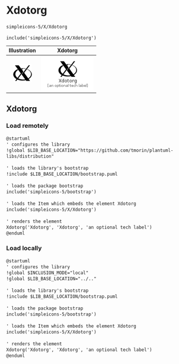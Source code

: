 # Xdotorg


```text
simpleicons-5/X/Xdotorg
```

```text
include('simpleicons-5/X/Xdotorg')
```



| Illustration | Xdotorg |
| :---: | :---: |
| ![illustration for Illustration](../../simpleicons-5/X/Xdotorg.png) | ![illustration for Xdotorg](../../simpleicons-5/X/Xdotorg.Local.png) |




## Xdotorg

### Load remotely
```plantuml
@startuml
' configures the library
!global $LIB_BASE_LOCATION="https://github.com/tmorin/plantuml-libs/distribution"

' loads the library's bootstrap
!include $LIB_BASE_LOCATION/bootstrap.puml

' loads the package bootstrap
include('simpleicons-5/bootstrap')

' loads the Item which embeds the element Xdotorg
include('simpleicons-5/X/Xdotorg')

' renders the element
Xdotorg('Xdotorg', 'Xdotorg', 'an optional tech label')
@enduml
```

### Load locally
```plantuml
@startuml
' configures the library
!global $INCLUSION_MODE="local"
!global $LIB_BASE_LOCATION="../.."

' loads the library's bootstrap
!include $LIB_BASE_LOCATION/bootstrap.puml

' loads the package bootstrap
include('simpleicons-5/bootstrap')

' loads the Item which embeds the element Xdotorg
include('simpleicons-5/X/Xdotorg')

' renders the element
Xdotorg('Xdotorg', 'Xdotorg', 'an optional tech label')
@enduml
```

